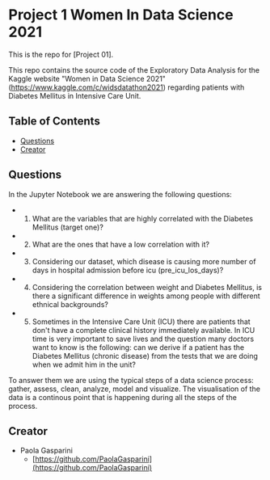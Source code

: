 # Project 1 Women In Data Science 2021

This is the repo for [Project 01]. 

This repo contains the source code of the Exploratory Data Analysis for the Kaggle website "Women in Data Science 2021" (https://www.kaggle.com/c/widsdatathon2021)
regarding patients with Diabetes Mellitus in Intensive Care Unit.



## Table of Contents

* [Questions](#Questions)
* [Creator](#creator)

## Questions

In the Jupyter Notebook we are answering the following questions:

*  1) What are the variables that are highly correlated with the Diabetes Mellitus (target one)?
*  2) What are the ones that have a low correlation with it?
*  3) Considering our dataset, which disease is causing more number of days in hospital admission before icu (pre_icu_los_days)?
*  4) Considering the correlation between weight and Diabetes Mellitus, is there a significant difference in weights among people with different ethnical backgrounds?
*  5) Sometimes in the Intensive Care Unit (ICU) there are patients that don't have a complete clinical history immediately available.  In ICU time is very important to save lives and the question many doctors want to know is the following: can we derive if a patient has the Diabetes Mellitus (chronic disease) from the tests that we are doing when we admit him in the unit?
 
To answer them we are using the typical steps of a data science process: gather, assess, clean, analyze, model and visualize. The visualisation of the data is a continous point that is happening during all the steps of the process. 

## Creator

* Paola Gasparini
    - [https://github.com/PaolaGasparini](https://github.com/PaolaGasparini)


